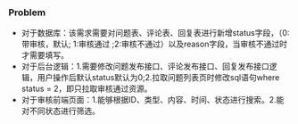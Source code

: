 ### Problem
- 对于数据库：该需求需要对问题表、评论表、回复表进行新增status字段，（0:带审核，默认; 1:审核通过 ;2:审核不通过）以及reason字段，当审核不通过时才需要填写。
- 对于后台逻辑：1.需要修改问题发布接口、评论发布接口、回复发布接口逻辑，用户操作后默认status默认为0;2.拉取问题列表页时修改sql语句where status = 2，即只拉取审核通过资源。
- 对于审核前端页面：1.能够根据ID、类型、内容、时间、状态进行搜索。2.能对不同状态进行筛选。



























































